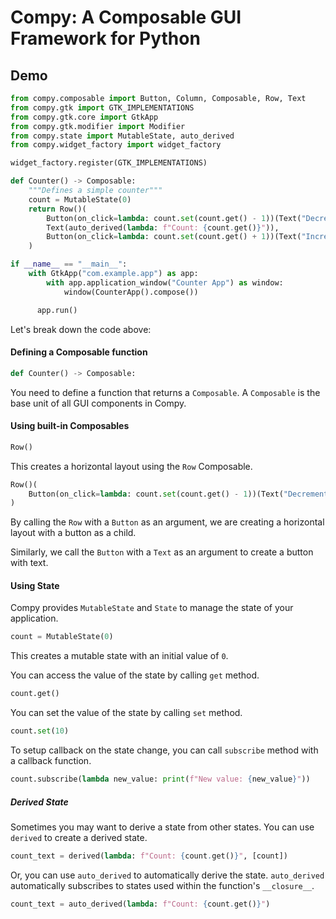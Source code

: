 # Compy: A Composable GUI Framework for Python

## Demo

```python
from compy.composable import Button, Column, Composable, Row, Text
from compy.gtk import GTK_IMPLEMENTATIONS
from compy.gtk.core import GtkApp
from compy.gtk.modifier import Modifier
from compy.state import MutableState, auto_derived
from compy.widget_factory import widget_factory

widget_factory.register(GTK_IMPLEMENTATIONS)

def Counter() -> Composable:
    """Defines a simple counter"""
    count = MutableState(0)
    return Row()(
        Button(on_click=lambda: count.set(count.get() - 1))(Text("Decrement")),
        Text(auto_derived(lambda: f"Count: {count.get()}")),
        Button(on_click=lambda: count.set(count.get() + 1))(Text("Increment")),
    )

if __name__ == "__main__":
    with GtkApp("com.example.app") as app:
        with app.application_window("Counter App") as window:
            window(CounterApp().compose())

      app.run()
```

Let's break down the code above:

#### Defining a Composable function

```python
def Counter() -> Composable:
```

You need to define a function that returns a `Composable`. A `Composable` is the base unit of all GUI components in Compy.

#### Using built-in Composables

```python
Row()
```

This creates a horizontal layout using the `Row` Composable.

```python
Row()(
    Button(on_click=lambda: count.set(count.get() - 1))(Text("Decrement")),
)
```

By calling the `Row` with a `Button` as an argument, we are creating a horizontal layout with a button as a child.

Similarly, we call the `Button` with a `Text` as an argument to create a button with text.

#### Using State

Compy provides `MutableState` and `State` to manage the state of your application.

```python
count = MutableState(0)
```

This creates a mutable state with an initial value of `0`.

You can access the value of the state by calling `get` method.

```python
count.get()
```

You can set the value of the state by calling `set` method.

```python
count.set(10)
```

To setup callback on the state change, you can call `subscribe` method with a callback function.

```python
count.subscribe(lambda new_value: print(f"New value: {new_value}"))
```

##### Derived State

Sometimes you may want to derive a state from other states. You can use `derived` to create a derived state.

```python
count_text = derived(lambda: f"Count: {count.get()}", [count])
```

Or, you can use `auto_derived` to automatically derive the state. `auto_derived` automatically subscribes to states used within the function's `__closure__`.

```python
count_text = auto_derived(lambda: f"Count: {count.get()}")
```
